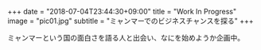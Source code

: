 +++
date = "2018-07-04T23:44:30+09:00"
title = "Work In Progress"
image = "pic01.jpg"
subtitle = "ミャンマーでのビジネスチャンスを探る"
+++

ミャンマーという国の面白さを語る人と出会い、なにを始めようか企画中。
